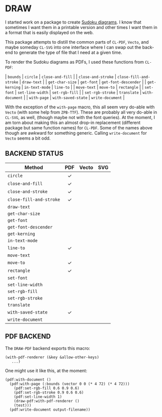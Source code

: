 DRAW
====

I started work on a package to create [Sudoku diagrams](https://github.com/nklein/sudoku-diagrams).
I know that sometimes I want them in a printable version and other times I want them
in a format that is easily displayed on the web.

This package attempts to distill the common parts of `CL-PDF`, `Vecto`, and maybe someday `CL-SVG`
into one interface where I can swap out the back-end to generate the type of file that I need
at a given time.

To render the Sudoku diagrams as PDFs, I used these functions from `CL-PDF`:

| `bounds` | `circle` | `close-and-fill` |
| `close-and-stroke` | `close-fill-and-stroke` | `draw-text` |
| `get-char-size` | `get-font` | `get-font-descender` |
| `get-kerning` | `in-text-mode` | `line-to` |
| `move-text` | `move-to` | `rectangle` |
| `set-font` | `set-line-width` | `set-rgb-fill` |
| `set-rgb-stroke` | `translate` | `with-document` |
| `with-page` | `with-saved-state` | `write-document` |

With the exception of the `with-page` macro, this all seem very do-able
with `Vecto` (with some help from `ZPB-TTF`).
These are probably all very do-able in `CL-SVG`, as well, (though maybe not
with the font queries).
At the moment, I am torn about making this an almost drop-in replacement
(different package but same function names) for `CL-PDF`.
Some of the names above though are awkward for something generic.
Calling `write-document` for `Vecto` seems a bit odd.

BACKEND STATUS
--------------

| Method                  | PDF   | Vecto | SVG   |
|-------------------------| :---: | :---: | :---: |
| `circle`                | ✓     |       |       |
| `close-and-fill`        | ✓     |       |       |
| `close-and-stroke`      | ✓     |       |       |
| `close-fill-and-stroke` | ✓     |       |       |
| `draw-text`             |       |       |       |
| `get-char-size`         |       |       |       |
| `get-font`              |       |       |       |
| `get-font-descender`    |       |       |       |
| `get-kerning`           |       |       |       |
| `in-text-mode`          |       |       |       |
| `line-to`               | ✓     |       |       |
| `move-text`             |       |       |       |
| `move-to`               | ✓     |       |       |
| `rectangle`             | ✓     |       |       |
| `set-font`              |       |       |       |
| `set-line-width`        |       |       |       |
| `set-rgb-fill`          |       |       |       |
| `set-rgb-stroke`        |       |       |       |
| `translate`             |       |       |       |
| `with-saved-state`      | ✓     |       |       |
| `write-document`        |       |       |       |


PDF BACKEND
-----------

The `DRAW-PDF` backend exports this macro:

    (with-pdf-renderer (&key &allow-other-keys)
       ...)

One might use it like this, at the moment:

    (pdf:with-document ()
      (pdf:with-page (:bounds (vector 0 0 (* 4 72) (* 4 72)))
        (pdf:set-rgb-fill 0.6 0.9 0.6)
        (pdf:set-rgb-stroke 0.9 0.6 0.6)
        (pdf:set-line-width 1)
        (draw-pdf:with-pdf-renderer ()
        (test)))
      (pdf:write-document output-filename))
